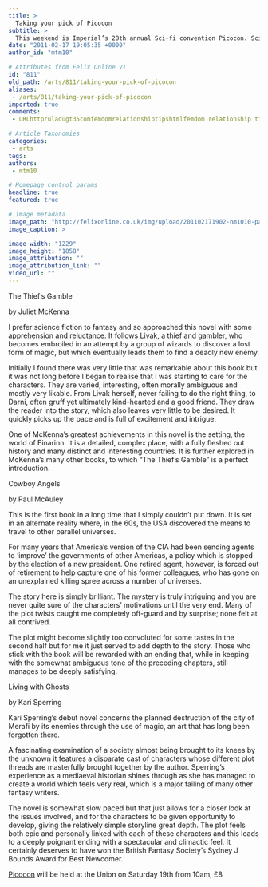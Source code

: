 ```yaml
---
title: >
  Taking your pick of Picocon
subtitle: >
  This weekend is Imperial’s 28th annual Sci-fi convention Picocon. Sci-fi fan Maciej Matuszewski gives a flavour of the talents of three of the authors attending.
date: "2011-02-17 19:05:35 +0000"
author_id: "mtm10"

# Attributes from Felix Online V1
id: "811"
old_path: /arts/811/taking-your-pick-of-picocon
aliases:
 - /arts/811/taking-your-pick-of-picocon
imported: true
comments:
 - URLhttpruladugt35comfemdomrelationshiptipshtmlfemdom relationship tipsURL Hunks who like to fuck choose machines URLhttptejiwolot35comfemdomfacesittingforumhtmlfemdom facesitting forumURL Porn Stars Reveal More Than Their Bodies URLhttpxowuyiwit35comfemdomembarrassinghtmlfemdom embarrassingURL but also custom made devices you cant see anywhere else on the net URLhttpdoyubomot35comlesbianotkfemdomhtmllesbian otk femdomURL Rewrite the Rules of Society with the Rules of Sexual Domination URLhttpxowuyiwit35comfemdominsidertgphtmlfemdom insider tgpURL The cleansing power of piss URLhttpxowuyiwit35comfemdomfaceslappingstoryslapyouhtmlfemdom face slapping story slap youURL Men bound punished and fucked URLhttpdoyubomot35comfemdomwifephotoshtmlfemdom wife photosURL Hot piss on wet pussy URLhttpyuqamarat35comfemdomindependandparishtmlfemdom independand parisURL Bondage punishment and hardcore

# Article Taxonomies
categories:
 - arts
tags:
authors:
 - mtm10

# Homepage control params
headline: true
featured: true

# Image metadata
image_path: "http://felixonline.co.uk/img/upload/201102171902-nm1010-paullupa.jpg"
image_caption: >

image_width: "1229"
image_height: "1858"
image_attribution: ""
image_attribution_link: ""
video_url: ""
---
```


The Thief’s Gamble

by Juliet McKenna

I prefer science fiction to fantasy and so approached this novel with some apprehension and reluctance. It follows Livak, a thief and gambler, who becomes embroiled in an attempt by a group of wizards to discover a lost form of magic, but which eventually leads them to find a deadly new enemy.

Initially I found there was very little that was remarkable about this book but it was not long before I began to realise that I was starting to care for the characters. They are varied, interesting, often morally ambiguous and mostly very likable. From Livak herself, never failing to do the right thing, to Darni, often gruff yet ultimately kind-hearted and a good friend. They draw the reader into the story, which also leaves very little to be desired. It quickly picks up the pace and is full of excitement and intrigue.

One of McKenna’s greatest achievements in this novel is the setting, the world of Einarinn. It is a detailed, complex place, with a fully fleshed out history and many distinct and interesting countries. It is further explored in McKenna’s many other books, to which “The Thief’s Gamble” is a perfect introduction.

Cowboy Angels

by Paul McAuley

This is the first book in a long time that I simply couldn’t put down. It is set in an alternate reality where, in the 60s, the USA discovered the means to travel to other parallel universes.

For many years that America’s version of the CIA had been sending agents to ‘improve’ the governments of other Americas, a policy which is stopped by the election of a new president. One retired agent, however, is forced out of retirement to help capture one of his former colleagues, who has gone on an unexplained killing spree across a number of universes.

The story here is simply brilliant. The mystery is truly intriguing and you are never quite sure of the characters’ motivations until the very end. Many of the plot twists caught me completely off-guard and by surprise; none felt at all contrived.

The plot might become slightly too convoluted for some tastes in the second half but for me it just served to add depth to the story. Those who stick with the book will be rewarded with an ending that, while in keeping with the somewhat ambiguous tone of the preceding chapters, still manages to be deeply satisfying.

Living with Ghosts

by Kari Sperring

Kari Sperring’s debut novel concerns the planned destruction of the city of Merafi by its enemies through the use of magic, an art that has long been forgotten there.

A fascinating examination of a society almost being brought to its knees by the unknown it features a disparate cast of characters whose different plot threads are masterfully brought together by the author. Sperring’s experience as a mediaeval historian shines through as she has managed to create a world which feels very real, which is a major failing of many other fantasy writers.

The novel is somewhat slow paced but that just allows for a closer look at the issues involved, and for the characters to be given opportunity to develop, giving the relatively simple storyline great depth. The plot feels both epic and personally linked with each of these characters and this leads to a deeply poignant ending with a spectacular and climactic feel. It certainly deserves to have won the British Fantasy Society’s Sydney J Bounds Award for Best Newcomer.

[Picocon](http://www.union.ic.ac.uk/scc/icsf/social/events/picocon/) will be held at the Union on Saturday 19th from 10am, £8
